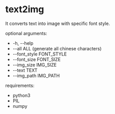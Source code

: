 # text2img
It converts text into image with specific font style.

optional arguments:  
- -h, --help  
- --all ALL (generate all chinese characters)  
- --font_style FONT_STYLE   
- --font_size FONT_SIZE  
- --img_size IMG_SIZE  
- --text TEXT  
- --img_path IMG_PATH   

requirements:
- python3
- PIL
- numpy